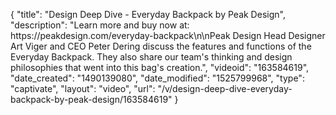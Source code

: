 {
    "title": "Design Deep Dive - Everyday Backpack by Peak Design",
    "description": "Learn more and buy now at: https:\/\/peakdesign.com\/everyday-backpack\n\nPeak Design Head Designer Art Viger and CEO Peter Dering discuss the features and functions of the Everyday Backpack. They also share our team's thinking and design philosophies that went into this bag's creation.",
    "videoid": "163584619",
    "date_created": "1490139080",
    "date_modified": "1525799968",
    "type": "captivate",
    "layout": "video",
    "url": "\/v\/design-deep-dive-everyday-backpack-by-peak-design\/163584619"
}